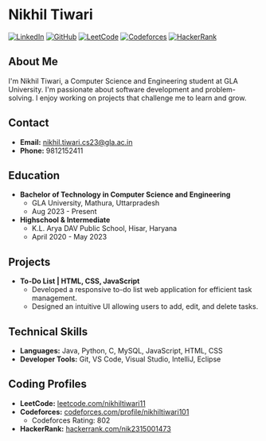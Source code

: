 # Nikhil Tiwari

[![LinkedIn](https://img.shields.io/badge/LinkedIn-%230077B5.svg?style=for-the-badge&logo=linkedin&logoColor=white)](https://www.linkedin.com/in/nikhil-tiwari-90194a318)
[![GitHub](https://img.shields.io/badge/GitHub-100000?style=for-the-badge&logo=github&logoColor=white)](https://github.com/nikhiltiwari110)
[![LeetCode](https://img.shields.io/badge/LeetCode-FFA116?style=for-the-badge&logo=leetcode&logoColor=black)](https://leetcode.com/nikhiltiwari11)
[![Codeforces](https://img.shields.io/badge/Codeforces-1F8ACB?style=for-the-badge&logo=codeforces&logoColor=white)](https://codeforces.com/profile/nikhiltiwari101)
[![HackerRank](https://img.shields.io/badge/HackerRank-2EC866?style=for-the-badge&logo=hackerrank&logoColor=white)](https://hackerrank.com/nik2315001473)

## About Me

I'm Nikhil Tiwari, a Computer Science and Engineering student at GLA University. I'm passionate about software development and problem-solving. I enjoy working on projects that challenge me to learn and grow.

## Contact

* **Email:** nikhil.tiwari.cs23@gla.ac.in
* **Phone:** 9812152411

## Education

* **Bachelor of Technology in Computer Science and Engineering**
    * GLA University, Mathura, Uttarpradesh
    * Aug 2023 - Present
* **Highschool & Intermediate**
    * K.L. Arya DAV Public School, Hisar, Haryana
    * April 2020 - May 2023

## Projects

* **To-Do List | HTML, CSS, JavaScript**
    * Developed a responsive to-do list web application for efficient task management.
    * Designed an intuitive UI allowing users to add, edit, and delete tasks.

## Technical Skills

* **Languages:** Java, Python, C, MySQL, JavaScript, HTML, CSS
* **Developer Tools:** Git, VS Code, Visual Studio, IntelliJ, Eclipse

## Coding Profiles

* **LeetCode:** [leetcode.com/nikhiltiwari11](https://leetcode.com/nikhiltiwari11)
* **Codeforces:** [codeforces.com/profile/nikhiltiwari101](https://codeforces.com/profile/nikhiltiwari101)
    * Codeforces Rating: 802
* **HackerRank:** [hackerrank.com/nik2315001473](https://hackerrank.com/nik2315001473)

